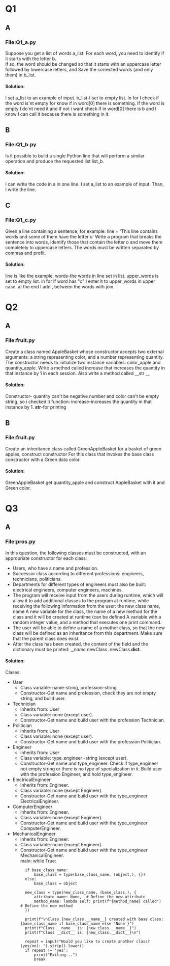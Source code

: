 # Q1
## A
### File:Q1_a.py
Suppose you get a list of words a_list. For each word, you need to identify if it starts with the letter b.\
If so, the word should be changed so that it starts with an uppercase letter followed by lowercase letters, and
Save the corrected words (and only them) in b_list.
#### Solution:
I set a_list to an example of input.
b_list-I set to empty list.
In for I check if the word is'nt empty for know if in word[0] there is something.
If the word is empty I do'nt need it and if not i want check if in word[0] there is b and I know I can call it because there is something in it.
## B
### File:Q1_b.py
Is it possible to build a single Python line that will perform a similar operation and produce the requested list
list_b.
#### Solution:
I can write the code in a in one line.
I set a_list to an example of input.
Than, I write the line.
## C
### File:Q1_c.py
Given a line containing a sentence, for example:
line = 'This line contains words and some of them have the letter o'
Write a program that breaks the sentence into words, identify those that contain the letter o
and move them completely to uppercase letters. The words must be written separated by commas
and profit.
#### Solution:
line is like the example.
words-the words in line set in list.
upper_words is set to empty list.
in for if word has "o" I enter it to upper_words in upper case.
at the end I add , between the words with join.
# Q2
## A
### File:fruit.py
Create a class named AppleBasket whose constructor accepts two external arguments: a string
representing color, and a number representing quantity. The constructor needs to initialize two instance variables: color_apple
and quantity_apple. Write a method called increase that increases the quantity in that instance by 1
in each session. Also write a method called __str __
#### Solution:
Constructor- quantity can't be negative number and color can't be empty string, so i checked it
function:
increase-increases the quantity in that instance by 1.
__str__-for printing
## B
### File:fruit.py
Create an inheritance class called GreenAppleBasket for a basket of green apples, construct constructor
For this class that invokes the base class constructor with a Green data color.
#### Solution:
GreenAppleBasket get quantity_apple and construct AppleBasket with it and Green color.
# Q3
## A
### File:pros.py
In this question, the following classes must be constructed, with an appropriate constructor for each class:
- Users, who have a name and profession.
- Successor class according to different professions: engineers, technicians, politicians.
- Departments for different types of engineers must also be built: electrical engineers, computer engineers,
machines.
- The program will receive input from the users during runtime, which will allow it to add additional classes
to the program at runtime, while receiving the following information from the user: the new class name, name
A new variable for the class, the name of a new method for the class and it will be created at runtime (can be defined
A variable with a random integer value, and a method that executes one print command.
- The user will be able to define a name of a mother class, so that the new class will be defined as an inheritance
from this department. Make sure that the parent class does exist.
- After the class has been created, the content of the field and the dictionary must be printed: ,__name_.newClass
 .newClass.__dict__.
#### Solution:
Clases:
- User
  - Class variable: name-string, profession-string
  - Constructor-Get name and profession, check they are not empty string, and build user.
- Technician
  - inherits from: User
  - Class variable: none (except user).
  - Constructor-Get name and build user with the profession Technician.
- Politician
  - inherits from: User
  - Class variable: none (except user).
  - Constructor-Get name and build user with the profession Politician.
- Engineer
  - inherits from: User
  - Class variable: type_engineer -string (except user).
  - Constructor-Get name and type_engineer.
    Check if type_engineer not empty string or there is no type of specialization in it. 
    Build user with the profession Engineer, and hold type_engineer.
- ElectricalEngineer
  - inherits from: Engineer.
  - Class variable: none (except Engineer).
  - Constructor-Get name and build user with the type_engineer ElectricalEngineer.
- ComputerEngineer
  - inherits from: Engineer.
  - Class variable: none (except Engineer).
  - Constructor-Get name and build user with the type_engineer ComputerEngineer.
- MechanicalEngineer
  - inherits from: Engineer.
  - Class variable: none (except Engineer).
  - Constructor-Get name and build user with the type_engineer MechanicalEngineer.\
main:
 while True:<!---
 if the user want set more classes
--> 
    <!---
   I Get the input from the user
    -->
        new_class_name = input("Please enter the name of the new class: ")
        base_class_name = input("Please enter the name of the base class (blank if none): ")
        method_name = input(f"Please enter the name of a new method for class {new_class_name}: ")
        attribute_name = input(f"Please enter the name of a new attribute for class {new_class_name}: ")
    <!---
   I Define the base class for building the type of class    -->
        if base_class_name:
            base_class = type(base_class_name, (object,), {})
        else:
            base_class = object
    <!---
    I Create a new class dynamically for what the user put   -->
        new_class = type(new_class_name, (base_class,), {
            attribute_name: None,  # Define the new attribute
            method_name: lambda self: print(f"{method_name} called")  # Define the new method
        })
     <!---
     I Print the __name__ and __dict__ of the new class  -->  
        print(f"\nClass {new_class.__name__} created with base class: {base_class_name if base_class_name else 'None'}")
        print(f"Class __name__ is: {new_class.__name__}")
        print(f"Class __dict__ is: {new_class.__dict__}\n")
     <!---
     I Ask the user if they want to repeat or stop  -->  
        repeat = input("Would you like to create another class? (yes/no): ").strip().lower()
        if repeat != 'yes':
            print("Exiting...")
            break



